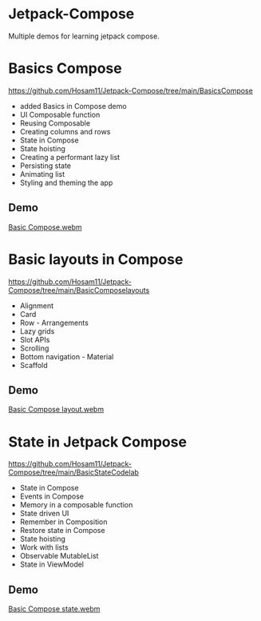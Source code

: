 # Jetpack-Compose
Multiple demos for learning jetpack compose.


# Basics Compose
https://github.com/Hosam11/Jetpack-Compose/tree/main/BasicsCompose
-  added Basics in Compose demo
- UI Composable function
- Reusing Composable
- Creating columns and rows
- State in Compose
- State hoisting
- Creating a performant lazy list
- Persisting state
- Animating list
- Styling and theming the app

## Demo
[Basic Compose.webm](https://github.com/Hosam11/Jetpack-Compose/assets/18370055/c321f82f-13c8-4557-a100-97cc63730d83)


# Basic layouts in Compose
https://github.com/Hosam11/Jetpack-Compose/tree/main/BasicComposelayouts
- Alignment
- Card
- Row - Arrangements
- Lazy grids
- Slot APIs
- Scrolling
- Bottom navigation - Material
- Scaffold

## Demo
[Basic Compose layout.webm](https://github.com/Hosam11/Jetpack-Compose/assets/18370055/9261123c-96fe-4e82-8143-80110dd7cbdf)

# State in Jetpack Compose
https://github.com/Hosam11/Jetpack-Compose/tree/main/BasicStateCodelab
- State in Compose
- Events in Compose
- Memory in a composable function
- State driven UI
- Remember in Composition
- Restore state in Compose
- State hoisting
- Work with lists
- Observable MutableList
- State in ViewModel 

## Demo
[Basic Compose state.webm](https://github.com/Hosam11/Jetpack-Compose/assets/18370055/8d77dc71-38b1-47f8-9f74-ec2fc01d0f4e)

